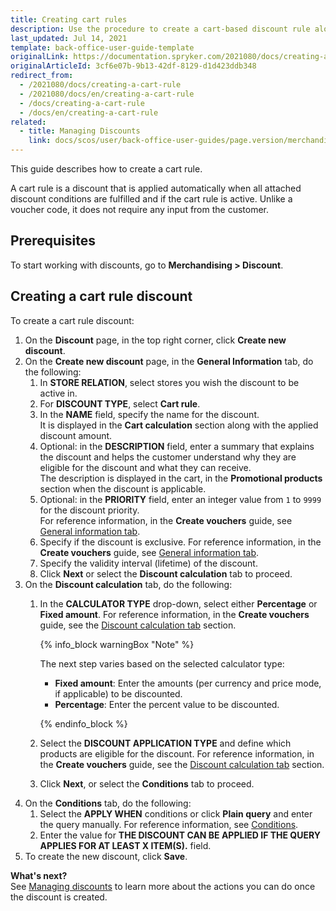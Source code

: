 ```yaml
---
title: Creating cart rules
description: Use the procedure to create a cart-based discount rule along with its conditions in the Back Office.
last_updated: Jul 14, 2021
template: back-office-user-guide-template
originalLink: https://documentation.spryker.com/2021080/docs/creating-a-cart-rule
originalArticleId: 3cf6e07b-9b13-42df-8129-d1d423ddb348
redirect_from:
  - /2021080/docs/creating-a-cart-rule
  - /2021080/docs/en/creating-a-cart-rule
  - /docs/creating-a-cart-rule
  - /docs/en/creating-a-cart-rule
related:
  - title: Managing Discounts
    link: docs/scos/user/back-office-user-guides/page.version/merchandising/discount/managing-discounts.html
---
```


This guide describes how to create a cart rule.

A cart rule is a discount that is applied automatically when all attached discount conditions are fulfilled and if the cart rule is active. Unlike a voucher code, it does not require any input from the customer.

## Prerequisites

To start working with discounts, go to **Merchandising&nbsp;> Discount**.

## Creating a cart rule discount

To create a cart rule discount:
1. On the **Discount** page, in the top right corner, click **Create new discount**.
2. On the **Create new discount** page, in the **General Information** tab, do the following:
   1. In **STORE RELATION**, select stores you wish the discount to be active in.
   1. For **DISCOUNT TYPE**, select **Cart rule**.
   1. In the **NAME** field, specify the name for the discount. <br>It is displayed in the **Cart calculation** section along with the applied discount amount.
   1. Optional: in the **DESCRIPTION** field, enter a summary that explains the discount and helps the customer understand why they are eligible for the discount and what they can receive.<br>The description is displayed in the cart, in the **Promotional products** section when the discount is applicable.
   1. Optional: in the **PRIORITY** field, enter an integer value from `1` to `9999` for the discount priority. <br>For reference information, in the **Create vouchers** guide, see [General information tab](/docs/scos/user/back-office-user-guides/{{page.version}}/merchandising/discount/creating-vouchers.html#general-information-tab).
   1. Specify if the discount is exclusive. For reference information, in the **Create vouchers** guide, see [General information tab](/docs/scos/user/back-office-user-guides/{{page.version}}/merchandising/discount/creating-vouchers.html#general-information-tab).
   1. Specify the validity interval (lifetime) of the discount.
   1. Click **Next** or select the **Discount calculation** tab to proceed.
3. On the **Discount calculation** tab, do the following:
   1. In the **CALCULATOR TYPE** drop-down, select either **Percentage** or **Fixed amount**. For reference information, in the **Create vouchers** guide, see the [Discount calculation tab](/docs/scos/user/back-office-user-guides/{{page.version}}/merchandising/discount/creating-vouchers.html#discount-calculation-tab) section.

      {% info_block warningBox "Note" %}

      The next step varies based on the selected calculator type:
      * **Fixed amount**: Enter the amounts (per currency and price mode, if applicable) to be discounted.
      * **Percentage**: Enter the percent value to be discounted.

      {% endinfo_block %}

   2. Select the **DISCOUNT APPLICATION TYPE** and define which products are eligible for the discount. For reference information, in the **Create vouchers** guide, see the [Discount calculation tab](/docs/scos/user/back-office-user-guides/{{page.version}}/merchandising/discount/creating-vouchers.html#discount-calculation-tab) section.
   3. Click **Next**, or select the **Conditions** tab to proceed.
4. On the **Conditions** tab, do the following:
    1. Select the **APPLY WHEN** conditions or click **Plain query** and enter the query manually. For reference information, see [Conditions](/docs/scos/user/back-office-user-guides/{{page.version}}/merchandising/discount/creating-vouchers.html#conditions).
    2. Enter the value for **THE DISCOUNT CAN BE APPLIED IF THE QUERY APPLIES FOR AT LEAST X ITEM(S).** field.
5. To create the new discount, click **Save**.


**What's next?**
<br>See [Managing discounts](/docs/scos/user/back-office-user-guides/{{page.version}}/merchandising/discount/managing-discounts.html) to learn more about the actions you can do once the discount is created.
